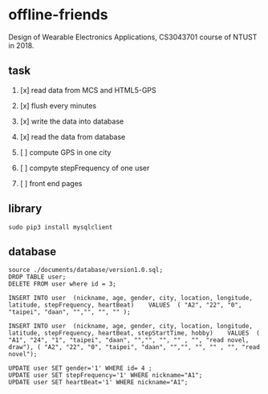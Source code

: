 # offline-friends
Design of Wearable Electronics Applications, CS3043701 course of NTUST in 2018.


## task

1. [x] read data from MCS and HTML5-GPS

2. [x] flush every minutes
3. [x] write the data into database
4. [x] read the data from database
5. [ ] compute GPS in one city
6. [ ] compyte stepFrequency of one user
7. [ ] front end pages

## library
```
sudo pip3 install mysqlclient
```

## database
```
source ./documents/database/version1.0.sql;
DROP TABLE user;
DELETE FROM user where id = 3;

INSERT INTO user  (nickname, age, gender, city, location, longitude, latitude, stepFrequency, heartBeat)    VALUES  ( "A2", "22", "0", "taipei", "daan", "","", "", "" );

INSERT INTO user  (nickname, age, gender, city, location, longitude, latitude, stepFrequency, heartBeat, stepStartTime, hobby)    VALUES  ( "A1", "24", "1", "taipei", "daan", "","", "", "" , "", "read novel, draw"), ( "A2", "22", "0", "taipei", "daan", "","", "", "" , "", "read novel");

UPDATE user SET gender='1' WHERE id= 4 ;
UPDATE user SET stepFrequency='1' WHERE nickname="A1";
UPDATE user SET heartBeat='1' WHERE nickname="A1";
```
